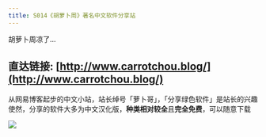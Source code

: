 ```yaml
---
title: S014《胡萝卜周》著名中文软件分享站
---
```




胡萝卜周凉了...





## 直达链接: [http://www.carrotchou.blog/](http://www.carrotchou.blog/)





从网易博客起步的中文小站，站长绰号「萝卜哥」，「分享绿色软件」是站长的兴趣使然，分享的软件大多为中文汉化版，**种类相对较全**且**完全免费**，可以随意下载


![](https://www.v2fy.com/asset/0i/OnlineToolsBook/OnlineToolsBookMD/S014_carrotchou_blog.assets/huluobo-20200825161023813.png)


